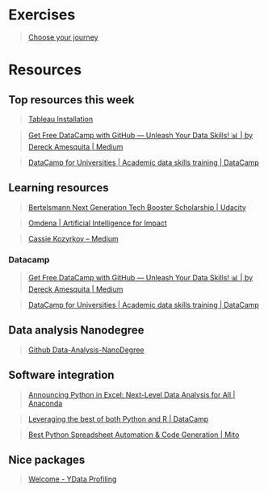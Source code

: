 # Exercises   

> [Choose your journey](https://docs.google.com/document/d/1o51sm2Y0D7fXXJfwfrQ9A9UL4vNRWY8W5yYsmNKXP98/edit#heading=h.qviw8ibzt62t) 

# Resources

## Top resources this week   

> [Tableau Installation](https://public.tableau.com/s/)   

> [Get Free DataCamp with GitHub — Unleash Your Data Skills! 📊 | by Dereck Amesquita | Medium](https://amesquita.medium.com/get-free-datacamp-with-github-unleash-your-data-skills-35bb5b109744)

> [DataCamp for Universities | Academic data skills training | DataCamp](https://www.datacamp.com/universities)  

## Learning resources  

> [Bertelsmann Next Generation Tech Booster Scholarship | Udacity](https://www.udacity.com/scholarships/bertelsmann-next-generation-tech-booster)   

> [Omdena | Artificial Intelligence for Impact](https://www.omdena.com/)  

> [Cassie Kozyrkov – Medium](https://kozyrkov.medium.com/)

### Datacamp  

> [Get Free DataCamp with GitHub — Unleash Your Data Skills! 📊 | by Dereck Amesquita | Medium](https://amesquita.medium.com/get-free-datacamp-with-github-unleash-your-data-skills-35bb5b109744)

> [DataCamp for Universities | Academic data skills training | DataCamp](https://www.datacamp.com/universities)  

## Data analysis Nanodegree 

> [Github Data-Analysis-NanoDegree](https://github.com/santarabantoosoo/Data-Analysis-NanoDegree-2.0)

## Software integration 

> [Announcing Python in Excel: Next-Level Data Analysis for All | Anaconda](https://www.anaconda.com/blog/announcing-python-in-excel-next-level-data-analysis-for-all)   

> [Leveraging the best of both Python and R | DataCamp](https://www.datacamp.com/tutorial/using-both-python-r)  

> [Best Python Spreadsheet Automation & Code Generation | Mito](https://www.trymito.io/) 

## Nice packages  

> [Welcome - YData Profiling](https://docs.profiling.ydata.ai/latest/)